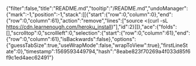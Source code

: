 {"filter":false,"title":"README.md","tooltip":"/README.md","undoManager":{"mark":-1,"position":-1,"stack":[[{"start":{"row":0,"column":0},"end":{"row":0,"column":61},"action":"remove","lines":["source <(curl -sL https://cdn.learnenough.com/heroku_install)"],"id":2}]]},"ace":{"folds":[],"scrolltop":0,"scrollleft":0,"selection":{"start":{"row":0,"column":61},"end":{"row":0,"column":61},"isBackwards":false},"options":{"guessTabSize":true,"useWrapMode":false,"wrapToView":true},"firstLineState":0},"timestamp":1569593449794,"hash":"8eabe823f70269a4f033d85f6f9c1ed4aec62491"}
